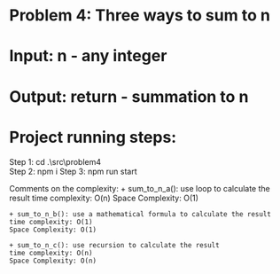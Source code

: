 # Problem 4: Three ways to sum to n

# Input: n - any integer
# Output: return - summation to n


# Project running steps:
Step 1: cd .\src\problem4\
Step 2: npm i
Step 3: npm run start


Comments on the complexity:
    + sum_to_n_a(): use loop to calculate the result
    time complexity: O(n)
    Space Complexity: O(1)

    + sum_to_n_b(): use a mathematical formula to calculate the result
    time complexity: O(1)
    Space Complexity: O(1)

    + sum_to_n_c(): use recursion to calculate the result
    time complexity: O(n)
    Space Complexity: O(n)